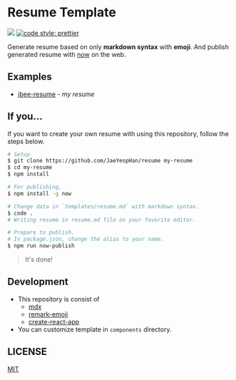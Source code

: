 # Resume Template

[![](https://badgen.now.sh/badge/published/now/purple)](https://zeit.co/about)
[![code style: prettier](https://img.shields.io/badge/code_style-prettier-ff69b4.svg?style=flat-square)](https://github.com/prettier/prettier)

Generate resume based on only **markdown syntax** with **emoji**.
And publish generated resume with [now](https://github.com/zeit/now-cli) on the web.

## Examples

- [jbee-resume](https://jbee-resume.now.sh/) - _my resume_

## If you...

If you want to create your own resume with using this repository, follow the steps below.

```bash
# Setup
$ git clone https://github.com/JaeYeopHan/resume my-resume
$ cd my-resume
$ npm install

# For publishing,
$ npm install -g now

# Change data in `templates/resume.md` with markdown syntax.
$ code .
# Writing resume in resume.md file on your favorite editor.

# Prepare to publish.
# In package.json, change the alias to your name.
$ npm run now-publish
```

> It's done!

## Development

- This repository is consist of
  - [mdx](https://github.com/mdx-js/mdx)
  - [remark-emoji](https://github.com/rhysd/remark-emoji)
  - [create-react-app](https://github.com/facebook/create-react-app)
- You can customize template in `components` directory.

## LICENSE

[MIT](https://github.com/JaeYeopHan/resume/blob/master/LICENSE)
